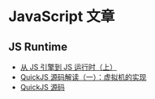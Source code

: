 # JavaScript 文章

## JS Runtime

- [从 JS 引擎到 JS 运行时（上）](https://zhuanlan.zhihu.com/p/104333176)
- [QuickJS 源码解读（一）：虚拟机的实现](https://diverse.space/2019/08/understanding-source-code-of-quickjs-1)
- [QuickJS 源码](https://zhuanlan.zhihu.com/p/346999336)


